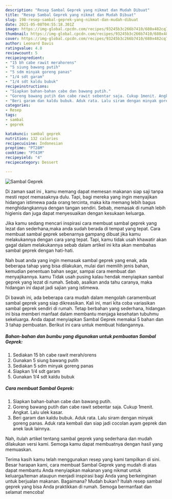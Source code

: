 ```yaml
---
description: "Resep Sambal Geprek yang nikmat dan Mudah Dibuat"
title: "Resep Sambal Geprek yang nikmat dan Mudah Dibuat"
slug: 198-resep-sambal-geprek-yang-nikmat-dan-mudah-dibuat
date: 2021-05-08T04:55:18.301Z
image: https://img-global.cpcdn.com/recipes/93245b3c266b7410/680x482cq70/sambal-geprek-foto-resep-utama.jpg
thumbnail: https://img-global.cpcdn.com/recipes/93245b3c266b7410/680x482cq70/sambal-geprek-foto-resep-utama.jpg
cover: https://img-global.cpcdn.com/recipes/93245b3c266b7410/680x482cq70/sambal-geprek-foto-resep-utama.jpg
author: Leonard Davis
ratingvalue: 4.8
reviewcount: 5
recipeingredient:
- "15 bh cabe rawit merahorens"
- "5 siung bawang putih"
- "5 sdm minyak goreng panas"
- "1/4 sdt garam"
- "1/4 sdt kaldu bubuk"
recipeinstructions:
- "Siapkan bahan-bahan cabe dan bawang putih."
- "Goreng bawang putih dan cabe rawit sebentar saja. Cukup 1menit. Angkat. Lalu ulek kasar."
- "Beri garam dan kaldu bubuk. Aduk rata. Lalu siram dengan minyak goreng panas. Aduk rata kembali dan siap jadi cocolan ayam geprek dan anek lauk lainnya."
categories:
- Resep
tags:
- sambal
- geprek

katakunci: sambal geprek 
nutrition: 132 calories
recipecuisine: Indonesian
preptime: "PT28M"
cooktime: "PT43M"
recipeyield: "4"
recipecategory: Dessert

---
```



![Sambal Geprek](https://img-global.cpcdn.com/recipes/93245b3c266b7410/680x482cq70/sambal-geprek-foto-resep-utama.jpg)

Di zaman  saat ini , kamu memang dapat memesan makanan siap saji tanpa mesti repot memasaknya dulu. Tapi, bagi mereka yang ingin menyajikan hidangan istimewa pada orang tercinta, maka kita memang lebih bagus menghidangkannya dengan tangan sendiri. Sebab, memasak di rumah lebih higienis dan juga dapat menyesuaikan dengan kesukaan keluarga.

Jika kamu sedang mencari inspirasi cara membuat sambal geprek yang lezat dan sederhana,maka anda sudah berada di tempat yang tepat. Cara membuat sambal geprek  sebenarnya gampang dibuat jika kamu melakukannya dengan cara yang tepat. Tapi, kamu tidak usah khawatir akan gagal dalam melakukannya 
sebab dalam artikel ini kita akan membahas sambal geprek dengan hati-hati.  



Nah buat anda yang ingin memasak sambal geprek yang enak, ada beberapa tahap yang bisa dilakukan, mulai dari memilih jenis bahan, kemudian penentuan bahan segar, sampai cara membuat dan menyajikannya. kamu Tidak usah pusing kalau hendak menyiapkan sambal geprek yang lezat di rumah. Sebab, asalkan anda  tahu caranya, maka hidangan ini dapat jadi sajian yang istimewa.

Di bawah ini, ada beberapa cara mudah dalam mengolah caramembuat sambal geprek yang siap dikreasikan. Kali ini, mari kita coba variasikan sambal geprek sendiri di rumah. Tetap berbahan yang sederhana, hidangan ini bisa memberi manfaat dalam membantu menjaga kesehatan tubuhmu sekeluarga. Anda dapat menyiapkan Sambal Geprek memakai 5 bahan dan 3 tahap pembuatan. Berikut ini cara untuk membuat hidangannya.

<!--inarticleads1-->

##### Bahan-bahan dan bumbu yang digunakan untuk pembuatan Sambal Geprek:

1. Sediakan 15 bh cabe rawit merah/orens
1. Gunakan 5 siung bawang putih
1. Sediakan 5 sdm minyak goreng panas
1. Siapkan 1/4 sdt garam
1. Gunakan 1/4 sdt kaldu bubuk




<!--inarticleads2-->

##### Cara membuat Sambal Geprek:

1. Siapkan bahan-bahan cabe dan bawang putih.
1. Goreng bawang putih dan cabe rawit sebentar saja. Cukup 1menit. Angkat. Lalu ulek kasar.
1. Beri garam dan kaldu bubuk. Aduk rata. Lalu siram dengan minyak goreng panas. Aduk rata kembali dan siap jadi cocolan ayam geprek dan anek lauk lainnya.




Nah, itulah artikel tentang  sambal geprek  yang sederhana dan mudah dilakukan versi kami. Semoga kamu dapat membuatnya dengan hasil yang memuaskan. 

Terima kasih kamu telah menggunakan resep yang kami tampilkan di sini. Besar harapan kami, cara membuat  Sambal Geprek yang mudah di atas dapat membantu Anda menyiapkan makanan yang nikmat untuk keluarga/teman ataupun menjadi inspirasi bagi Anda yang berkeinginan untuk berjualan makanan. Bagaimana? Mudah bukan? Itulah resep sambal geprek yang bisa Anda praktikkan di rumah. Semoga bermanfaat dan selamat mencoba!

